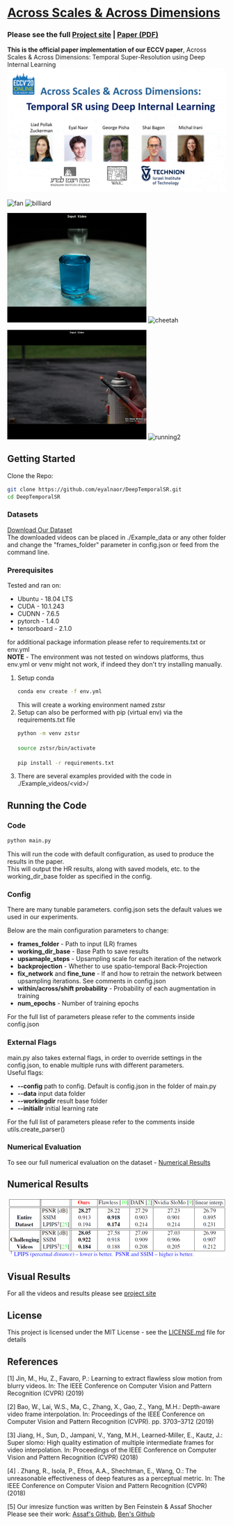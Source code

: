 # [Across Scales & Across Dimensions](http://www.wisdom.weizmann.ac.il/~vision/DeepTemporalSR/)

### Please see the full [Project site](http://www.wisdom.weizmann.ac.il/~vision/DeepTemporalSR/) | [Paper (PDF)](http://www.wisdom.weizmann.ac.il/~vision/DeepTemporalSR/supplementary/AcrossScalesAndDimensions_ECCV2020.pdf)
**This is the official paper implementation of our ECCV paper**,
Across Scales & Across Dimensions:
Temporal Super-Resolution using Deep Internal Learning
![Default](./readme_sources/presentation.png)  

![fan](./readme_sources/joined_clips_star_fan.gif)
![billiard](./readme_sources/joined_clips_billiard.gif)  
  
  
  
![bluecup](./readme_sources/joined_clips_blue_cup.gif)
![cheetah](./readme_sources/joined_clips_cheetah.gif)  
  
  
  
![fire](./readme_sources/joined_clips_fire.gif)
![running2](./readme_sources/joined_clips_running_100_m_2.gif)


## Getting Started

Clone the Repo:  
```bash
git clone https://github.com/eyalnaor/DeepTemporalSR.git
cd DeepTemporalSR
```

### Datasets

[Download Our Dataset](http://www.wisdom.weizmann.ac.il/~vision/DeepTemporalSR/supplementary/Dataset.html)  
The downloaded videos can be placed in ./Example_data or any other folder and change the "frames_folder" parameter in config.json or feed from the command line. 

### Prerequisites
Tested and ran on:   
 * Ubuntu - 18.04 LTS
 * CUDA - 10.1.243
 * CUDNN - 7.6.5
 * pytorch - 1.4.0
 * tensorboard - 2.1.0

for additional package information please refer to requirements.txt or env.yml  
**NOTE** - The environment was not tested on windows platforms, thus env.yml or venv might not work, if indeed they don't try installing manually. 
 
 
1. Setup conda 
    ```bash
    conda env create -f env.yml
    ```
    This will create a working environment named zstsr
2. Setup can also be performed with pip (virtual env) via the requirements.txt file 
    ```bash
    python -m venv zstsr
    
    source zstsr/bin/activate
    
    pip install -r requirements.txt
    ```
3. There are several examples provided with the code in ./Example_videos/\<vid\>/

## Running the Code
### Code
```bash
python main.py 
```
This will run the code with default configuration, as used to produce the results in the paper.  
This will output the HR results, along with saved models, etc. to the working_dir_base folder as specified in the config.

### Config
There are many tunable parameters. config.json sets the default values we used in our experiments.  

Below are the main configuration parameters to change:  
* **frames_folder** - Path to input (LR) frames  
* **working_dir_base** - Base Path to save results  
* **upsamaple_steps** - Upsampling scale for each iteration of the network  
* **backprojection** - Whether to use spatio-temporal Back-Projection  
* **fix_network** and **fine_tune** - If and how to retrain the network between upsampling iterations. See comments in config.json  
* **within/across/shift probability** - Probability of each augmentation in training  
* **num_epochs** - Number of training epochs  
  
For the full list of parameters please refer to the comments inside config.json


### External Flags
main.py also takes external flags, in order to override settings in the config.json, to enable multiple runs with different parameters.  
Useful flags:
* **--config** path to config. Default is config.json in the folder of main.py
* **--data** input data folder
* **--workingdir** result base folder
* **--initiallr** initial learning rate

For the full list of parameters please refer to the comments inside utils.create_parser()



### Numerical Evaluation
To see our full numerical evaluation on the dataset - [Numerical Results](http://www.wisdom.weizmann.ac.il/~vision/DeepTemporalSR/supplementary/Numerical_Results.html)  

## Numerical Results
![results_table](./readme_sources/results_table.png)

## Visual Results
For all the videos and results please see [project site](http://www.wisdom.weizmann.ac.il/~vision/DeepTemporalSR/supplementary/Visual_Results.html)

## License

This project is licensed under the MIT License - see the [LICENSE.md](LICENSE.md) file for details

## References
[1] Jin, M., Hu, Z., Favaro, P.: Learning to extract flawless slow motion from blurry videos. In: The IEEE Conference on Computer Vision and Pattern Recognition (CVPR) (2019) 

[2] Bao, W., Lai, W.S., Ma, C., Zhang, X., Gao, Z., Yang, M.H.: Depth-aware video frame interpolation. In: Proceedings of the IEEE Conference on Computer Vision and Pattern Recognition (CVPR). pp. 3703–3712 (2019)

[3] Jiang, H., Sun, D., Jampani, V., Yang, M.H., Learned-Miller, E., Kautz, J.: Super slomo: High
quality estimation of multiple intermediate frames for video interpolation. In: Proceedings
of the IEEE Conference on Computer Vision and Pattern Recognition (CVPR) (2018)

[4] . Zhang, R., Isola, P., Efros, A.A., Shechtman, E., Wang, O.: The unreasonable effectiveness
of deep features as a perceptual metric. In: The IEEE Conference on Computer Vision and
Pattern Recognition (CVPR) (2018)

[5] Our imresize function was written by Ben Feinstein & Assaf Shocher Please see their work: [Assaf's Github](https://github.com/assafshocher/PyTorch-Resizer), [Ben's Github](https://github.com/feinsteinben)

